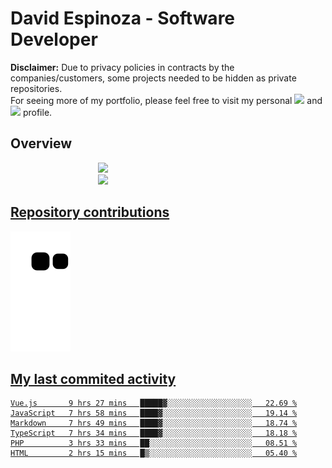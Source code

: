 # David Espinoza - Software Developer
<div id="links">
  <p>
    <strong>Disclaimer:</strong> Due to privacy policies in contracts by the companies/customers, some projects needed to be hidden as private repositories. <br />
For seeing more of my portfolio, please feel free to visit my personal <a href="https://davidespinoza.dev" target="_blank"><img src="https://img.shields.io/badge/website-000000?style=for-the-badge&logo=About.me&logoColor=white" target="_blank"></a> and <a href="https://www.linkedin.com/in/despinozap" target="_blank"><img src="https://img.shields.io/badge/LinkedIn-0077B5?style=for-the-badge&logo=linkedin&logoColor=white" target="_blank"></a> profile.
  </p>
</div>

## Overview

<div id="stats">
  <a href="https://github.com/despinozap">
  <img height="180em" style="margin: 0em 10em;" src="https://github-readme-stats.vercel.app/api?username=despinozap&show_icons=true&include_all_commits=true&count_private=true&theme=default"/>
  <img height="180em" style="margin: 0em 10em;" src="https://github-readme-stats.vercel.app/api/top-langs/?username=despinozap&layout=compact&langs_count=7&theme=default"/>
</div>
 
## Repository contributions
<div id="snake"> 

  ![Snake animation](https://github.com/despinozap/despinozap/blob/output/github-contribution-grid-snake.svg)
</div>

## My last commited activity
<!--START_SECTION:waka-->

```text
Vue.js       9 hrs 27 mins   █████▓░░░░░░░░░░░░░░░░░░░   22.69 %
JavaScript   7 hrs 58 mins   ████▓░░░░░░░░░░░░░░░░░░░░   19.14 %
Markdown     7 hrs 49 mins   ████▓░░░░░░░░░░░░░░░░░░░░   18.74 %
TypeScript   7 hrs 34 mins   ████▓░░░░░░░░░░░░░░░░░░░░   18.18 %
PHP          3 hrs 33 mins   ██░░░░░░░░░░░░░░░░░░░░░░░   08.51 %
HTML         2 hrs 15 mins   █▒░░░░░░░░░░░░░░░░░░░░░░░   05.40 %
```

<!--END_SECTION:waka-->
